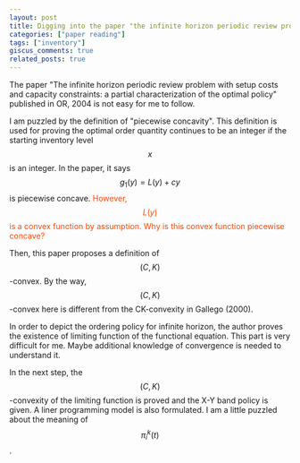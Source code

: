 ```yaml
---
layout: post
title: Digging into the paper "the infinite horizon periodic review problem with setup costs".
categories: ["paper reading"]
tags: ["inventory"]
giscus_comments: true
related_posts: true
---
```


The paper "The infinite horizon periodic review problem with setup costs and capacity constraints: a partial characterization of the optimal policy" published in OR, 2004 is not easy for me to follow.

I am puzzled by the definition of "piecewise concavity". This definition is used for proving the optimal order quantity continues to be an integer if the starting inventory level $$x$$ is an integer. In the paper, it says $$g_1(y)=L(y)+cy$$ is piecewise concave. <font color="#FF4500">However, $$L(y)$$ is a convex function by assumption. Why is this convex function piecewise concave? </font>

Then, this paper proposes a definition of $$(C, K)$$-convex. By the way, $$(C, K)$$-convex here is different from the CK-convexity in Gallego (2000).

In order to depict the ordering policy for infinite horizon, the author proves the existence of limiting function of the functional equation. This part is very difficult for me. Maybe additional knowledge of convergence is needed to understand it.

In the next step, the $$(C, K)$$-convexity of the limiting function is proved and the X-Y band policy is given. A liner programming model is also formulated. I am a little puzzled about the meaning of $$\pi_i^k(t)$$.

